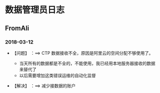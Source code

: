 # 数据管理员日志

## FromAli

### 2018-03-12
- 【问题】  ：==> CTP 数据接收不全，原因是阿里云的空间分配不够使用了。
    
    - 当天所有的数据都是不全的，不能使用，我已经用本地服务器接收的数据来替代了
    - 以后需要增加这类错误运维的自动化监督

- 【解决】  ：==> 减少接数据的账户




